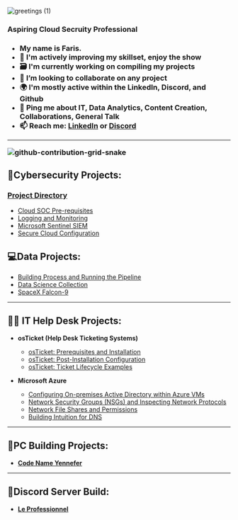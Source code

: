 
  
![greetings (1)](https://user-images.githubusercontent.com/109401839/212478916-224c7588-ae9d-41bf-ad0f-228ab2e0d110.gif)

</summary>
<h3>Aspiring Cloud Secruity Professional<h3>

- My name is Faris.
- 🧠 I'm actively improving my skillset, enjoy the show
- 🗃 I'm currently working on compiling my projects
- 👯 I’m looking to collaborate on any project
- 🌍 I'm mostly active within the LinkedIn, Discord, and Github
- 💬 Ping me about **IT**, **Data Analytics**, **Content Creation**, **Collaborations**, **General Talk**
- 📫 Reach me: [LinkedIn](https://www.linkedin.com/in/fnabeel/) or [Discord](https://discord.com/invite/Yr3nveCWAE)
</details>

---

<summary>

![github-contribution-grid-snake](https://user-images.githubusercontent.com/109401839/212478926-900d4c1f-7cc6-4334-a601-523e4f7c5a62.svg)

</summary>

<h2> 🔐Cybersecurity Projects:</h2>
  
### [Project Directory](https://github.com/fnabeel/Information-Security)

- [Cloud SOC Pre-requisites](https://github.com/fnabeel/Azure-Introduction)
- [Logging and Monitoring](https://github.com/fnabeel/Logging-and-Monitoring)
- [Microsoft Sentinel SIEM](https://github.com/fnabeel/Logging-and-Monitoring)
- [Secure Cloud Configuration](https://github.com/fnabeel/Secure-Cloud-Configuration)


<h2> 💻Data Projects:</h2>
  
  - [Building Process and Running the Pipeline](https://github.com/fnabeel/Building-Pipelines)
  - [Data Science Collection](https://github.com/fnabeel/Data-Science-Collection)
  - [SpaceX Falcon-9](https://github.com/fnabeel/Space-X-Falcon-9)

---

<h2>👨‍💻 IT Help Desk Projects:</h2>

- <b>osTicket (Help Desk Ticketing Systems)</b>
  - [osTicket: Prerequisites and Installation](https://github.com/fnabeel/osticket_prereqs)
  - [osTicket: Post-Installation Configuration](https://github.com/fnabeel/osTicket---Post-Install-Configuration)
  - [osTicket: Ticket Lifecycle Examples](https://github.com/fnabeel/osTicket---Ticket-Lifecycle-Intake-Through-Resolution)

- <b>Microsoft Azure</b>
  - [Configuring On-premises Active Directory within Azure VMs](https://github.com/fnabeel/configure-ad)
  - [Network Security Groups (NSGs) and Inspecting Network Protocols](https://github.com/fnabeel/-azure-network-protocols)
  - [Network File Shares and Permissions](https://github.com/fnabeel/Network-File-Shares-and-Permissions)
  - [Building Intuition for DNS](https://github.com/fnabeel/Building-Intuition-for-DNS)

---

<div>
<h2>🔬PC Building Projects:</h2>

- <b>[Code Name Yennefer](https://github.com/fnabeel/PC)<b>

---

<h2>🔬Discord Server Build:</h2>

- <b>[Le Professionnel](https://github.com/fnabeel/Building-A-Discord-Server)<b>
</details>
